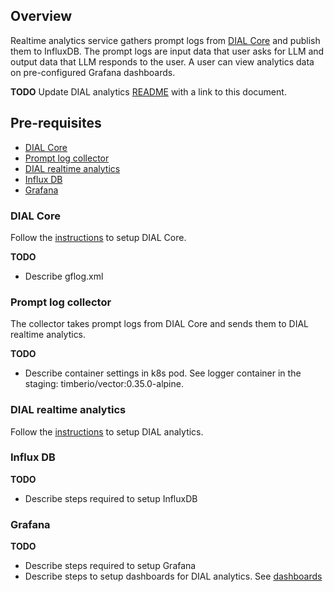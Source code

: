## Overview

Realtime analytics service gathers prompt logs from [DIAL Core](https://github.com/epam/ai-dial-core) and publish them to InfluxDB.
The prompt logs are input data that user asks for LLM and output data that LLM responds to the user.
A user can view analytics data on pre-configured Grafana dashboards.

**TODO**
Update DIAL analytics [README](https://github.com/epam/ai-dial-analytics-realtime/blob/development/README.md) with a link to this document.

## Pre-requisites

- [DIAL Core](https://github.com/epam/ai-dial-core)
- [Prompt log collector](https://github.com/vectordotdev/vector)
- [DIAL realtime analytics](https://github.com/epam/ai-dial-analytics-realtime)
- [Influx DB](https://github.com/influxdata/influxdb)
- [Grafana](https://github.com/grafana/grafana)

### DIAL Core

Follow the [instructions](https://github.com/epam/ai-dial-core/blob/development/README.md) to setup DIAL Core.

**TODO**
- Describe gflog.xml

### Prompt log collector

The collector takes prompt logs from DIAL Core and sends them to DIAL realtime analytics.

**TODO**
- Describe container settings in k8s pod. See logger container in the staging: timberio/vector:0.35.0-alpine.

### DIAL realtime analytics

Follow the [instructions](https://github.com/epam/ai-dial-analytics-realtime/blob/development/README.md) to setup DIAL analytics.

### Influx DB

**TODO**
- Describe steps required to setup InfluxDB

### Grafana

**TODO**
- Describe steps required to setup Grafana
- Describe steps to setup dashboards for DIAL analytics. See [dashboards](https://github.com/epam/ai-dial-analytics-realtime/blob/development/dashboards/README.md)